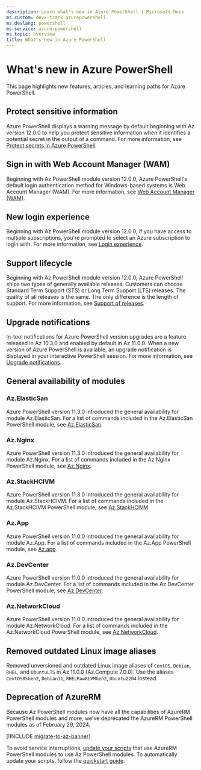 ```yaml
---
description: Learn what's new in Azure PowerShell | Microsoft Docs
ms.custom: devx-track-azurepowershell
ms.devlang: powershell
ms.service: azure-powershell
ms.topic: overview
title: What's new in Azure PowerShell
---
```


# What's new in Azure PowerShell

This page highlights new features, articles, and learning paths for Azure PowerShell.

## Protect sensitive information

Azure PowerShell displays a warning message by default beginning with Az version 12.0.0 to help you
protect sensitive information when it identifies a potential secret in the output of a command. For
more information, see [Protect secrets in Azure PowerShell][protect-secrets].

## Sign in with Web Account Manager (WAM)

Beginning with Az PowerShell module version 12.0.0, Azure PowerShell's default login authentication
method for Windows-based systems is Web Account Manager (WAM). For more information, see
[Web Account Manager (WAM)][wam].

## New login experience

Beginning with Az PowerShell module version 12.0.0, if you have access to multiple subscriptions,
you're prompted to select an Azure subscription to login with. For more information, see
[Login experience][login-experience].

## Support lifecycle

Beginning with Az PowerShell module version 12.0.0, Azure PowerShell ships two types of generally
available releases. Customers can choose Standard Term Support (STS) or Long Term Support (LTS)
releases. The quality of all releases is the same. The only difference is the length of support. For
more information, see [Support of releases][support-of-releases].

## Upgrade notifications

In-tool notifications for Azure PowerShell version upgrades are a feature released in Az 10.3.0 and
enabled by default in Az 11.0.0. When a new version of Azure PowerShell is available, an upgrade
notification is displayed in your interactive PowerShell session. For more information, see
[Upgrade notifications][upgrade-notifications].

## General availability of modules

### Az.ElasticSan

Azure PowerShell version 11.3.0 introduced the general availability for module Az.ElasticSan. For a
list of commands included in the Az.ElasticSan PowerShell module, see
[Az.ElasticSan][az.elasticsan].

### Az.Nginx

Azure PowerShell version 11.3.0 introduced the general availability for module Az.Nginx. For a list
of commands included in the Az.Nginx PowerShell module, see [Az.Nginx][az.nginx].

### Az.StackHCIVM

Azure PowerShell version 11.3.0 introduced the general availability for module Az.StackHCIVM. For a
list of commands included in the Az.StackHCIVM PowerShell module, see
[Az.StackHCIVM][az.stackhcivm].

### Az.App

Azure PowerShell version 11.0.0 introduced the general availability for module Az.App. For a list of
commands included in the Az.App PowerShell module, see [Az.app][az.app].

### Az.DevCenter

Azure PowerShell version 11.0.0 introduced the general availability for module Az.DevCenter. For a
list of commands included in the Az.DevCenter PowerShell module, see [Az.DevCenter][az.devcenter].

### Az.NetworkCloud

Azure PowerShell version 11.0.0 introduced the general availability for module Az.NetworkCloud. For
a list of commands included in the Az.NetworkCloud PowerShell module, see
[Az.NetworkCloud][az.networkcloud].

## Removed outdated Linux image aliases

Removed unversioned and outdated Linux image aliases of `CentOS`, `Debian`, `RHEL`, and `UbuntuLTS`
in Az 11.0.0 (Az.Compute 7.0.0). Use the aliases `CentOS85Gen2`, `Debian11`, `RHELRaw8LVMGen2`,
`Ubuntu2204` instead.

## Deprecation of AzureRM

Because Az PowerShell modules now have all the capabilities of AzureRM PowerShell modules and more,
we've deprecated the AzureRM PowerShell modules as of February 29, 2024.

[!INCLUDE [migrate-to-az-banner](../../includes/migrate-to-az-banner.md)]

To avoid service interruptions, [update your scripts](https://aka.ms/azpsmigrate) that use AzureRM
PowerShell modules to use Az PowerShell modules. To automatically update your scripts, follow the
[quickstart guide](/powershell/azure/quickstart-migrate-azurerm-to-az-automatically).

<!-- link references -->

[protect-secrets]: protect-secrets.md
[wam]: authenticate-interactive.md#web-account-manager-wam
[login-experience]: authenticate-interactive.md#login-experience
[support-of-releases]: azureps-support-lifecycle.md#support-of-releases
[upgrade-notifications]: configure-global-settings.md#upgrade-notifications
[az.app]:/powershell/module/az.app
[az.devcenter]: /powershell/module/az.devcenter
[az.elasticsan]: /powershell/module/az.elasticsan
[az.nginx]: /powershell/module/az.nginx
[az.stackhcivm]: /powershell/module/az.stackhcivm
[az.networkcloud]: /powershell/module/az.networkcloud
